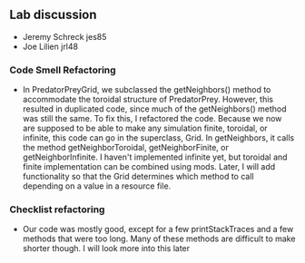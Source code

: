 ## Lab discussion
  * Jeremy Schreck jes85
  * Joe Lilien jrl48

### Code Smell Refactoring
  * In PredatorPreyGrid, we subclassed the getNeighbors() method to accommodate the toroidal structure of PredatorPrey. However, this resulted in duplicated code, since much of the getNeighbors() method was still the same. To fix this, I refactored the code. Because we now are supposed to be able to make any simulation finite, toroidal, or infinite, this code can go in the superclass, Grid. In getNeighbors, it calls the method getNeighborToroidal, getNeighborFinite, or getNeighborInfinite. I haven't implemented infinite yet, but toroidal and finite implementation can be combined using mods. Later, I will add functionality so that the Grid determines which method to call depending on a value in a resource file.

 ### Checklist refactoring
  * Our code was mostly good, except for a few printStackTraces and a few methods that were too long. Many of these methods are difficult to make shorter though. I will look more into this later

  